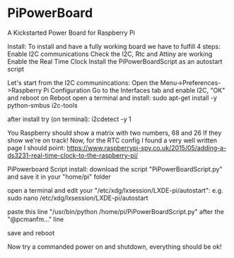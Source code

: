 # PiPowerBoard
A Kickstarted Power Board for Raspberry Pi

Install:
To install and have a fully working board we have to fulfill 4 steps:
Enable I2C communications
Check the I2C, Rtc and Attiny are working
Enable the Real Time Clock
Install the PiPowerBoardScript as an autostart script

Let's start from the I2C communincations:
Open the Menu->Preferences->Raspberry Pi Configuration
Go to the Interfaces tab and enable I2C, "OK" and reboot
on Reboot open a terminal and install:
sudo apt-get install -y python-smbus i2c-tools

after install try (on terminal):
i2cdetect -y 1

You Raspberry should show a matrix with two numbers, 68 and 26 
If they show we're on track!
Now, for the RTC config I found a very well written page I should point:
https://www.raspberrypi-spy.co.uk/2015/05/adding-a-ds3231-real-time-clock-to-the-raspberry-pi/


PiPowerboard Script install:
download the script "PiPowerBoardScript.py"
and save it in your "home/pi" folder

open a terminal and edit your "/etc/xdg/lxsession/LXDE-pi/autostart":
e.g.
sudo nano /etc/xdg/lxsession/LXDE-pi/autostart

paste this line "/usr/bin/python /home/pi/PiPowerBoardScript.py"
after the "@pcmanfm..." line

save and reboot

Now try a commanded power on and shutdown, everything should be ok!
